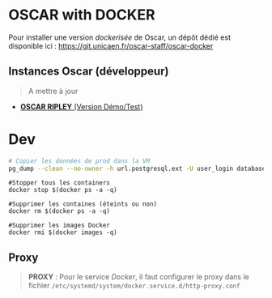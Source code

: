 # OSCAR with DOCKER

Pour installer une version *dockerisée* de Oscar, un dépôt dédié est disponible ici : https://git.unicaen.fr/oscar-staff/oscar-docker


## Instances Oscar (développeur)

> A mettre à jour

 - [**OSCAR RIPLEY** (Version Démo/Test)](./ripley-demo/README.md)    

# Dev

```bash
# Copier les données de prod dans la VM
pg_dump --clean --no-owner -h url.postgresql.ext -U user_login database > local/dev/postgresql/install-oscar.sql
```

```shell
#Stopper tous les containers
docker stop $(docker ps -a -q)
```

```shell
#Supprimer les containes (éteints ou non)
docker rm $(docker ps -a -q)
```

```shell
#Supprimer les images Docker
docker rmi $(docker images -q)
```

## Proxy

> **PROXY** :
> Pour le service *Docker*, il faut configurer le proxy dans le fichier `/etc/systemd/system/docker.service.d/http-proxy.conf`


